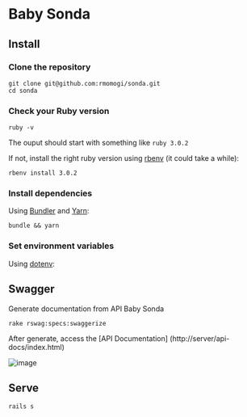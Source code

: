 # Baby Sonda

## Install

### Clone the repository

```shell
git clone git@github.com:rmomogi/sonda.git
cd sonda
```

### Check your Ruby version

```shell
ruby -v
```

The ouput should start with something like `ruby 3.0.2`

If not, install the right ruby version using [rbenv](https://github.com/rbenv/rbenv) (it could take a while):

```shell
rbenv install 3.0.2
```

### Install dependencies

Using [Bundler](https://github.com/bundler/bundler) and [Yarn](https://github.com/yarnpkg/yarn):

```shell
bundle && yarn
```

### Set environment variables

Using [dotenv](https://github.com/bkeepers/dotenv):

## Swagger

Generate documentation from API Baby Sonda

```shell
rake rswag:specs:swaggerize
```

After generate, access the [API Documentation] (http://server/api-docs/index.html)

![image](https://user-images.githubusercontent.com/133262/140820191-af4e0bd6-6c84-4dd1-b339-ca4e45ef8588.png)

## Serve

```shell
rails s
```
